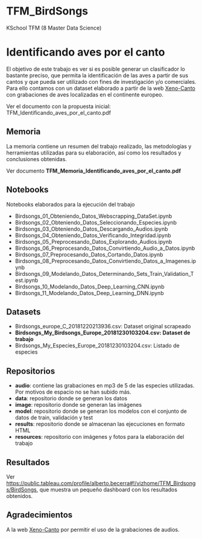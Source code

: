 # TFM_BirdSongs
KSchool TFM (8 Master Data Science)

Identificando aves por el canto
=======

El objetivo de este trabajo es ver si es posible generar un clasificador lo bastante preciso, que permita la identificación de las aves a partir de sus cantos y que pueda ser utilizado con fines de investigación y/o comerciales. Para ello contamos con un dataset elaborado a partir de la web [Xeno-Canto](https://www.xeno-canto.org) con grabaciones de aves localizadas en el continente europeo.

Ver el documento con la propuesta inicial: TFM_Identificando_aves_por_el_canto.pdf

Memoria
-------------

La memoria contiene un resumen del trabajo realizado, las metodologías y herramientas utilizadas para su elaboración, así como los resultados y conclusiones obtenidas.

Ver documento **TFM_Memoria_Identificando_aves_por_el_canto.pdf**


Notebooks
-----------------------
Notebooks elaborados para la ejecución del trabajo

* Birdsongs_01_Obteniendo_Datos_Webscrapping_DataSet.ipynb
* Birdsongs_02_Obteniendo_Datos_Seleccionando_Especies.ipynb
* Birdsongs_03_Obteniendo_Datos_Descargando_Audios.ipynb
* Birdsongs_04_Obteniendo_Datos_Verificando_Integridad.ipynb
* Birdsongs_05_Preprocesando_Datos_Explorando_Audios.ipynb
* Birdsongs_06_Preprocesando_Datos_Convirtiendo_Audio_a_Datos.ipynb
* Birdsongs_07_Preprocesando_Datos_Cortando_Datos.ipynb
* Birdsongs_08_Preprocesando_Datos_Convirtiendo_Datos_a_Imagenes.ipynb
* Birdsongs_09_Modelando_Datos_Determinando_Sets_Train_Validation_Test.ipynb
* Birdsongs_10_Modelando_Datos_Deep_Learning_CNN.ipynb
* Birdsongs_11_Modelando_Datos_Deep_Learning_DNN.ipynb

Datasets
-----------------------
* Birdsongs_europe_C_20181220213936.csv: Dataset original scrapeado 
* **Birdsongs_My_Birdsongs_Europe_20181230103204.csv: Dataset de trabajo**
* Birdsongs_My_Especies_Europe_20181230103204.csv: Listado de especies


Repositorios
-----------------------

* **audio**: contiene las grabaciones en mp3 de 5 de las especies utilizadas. Por motivos de espacio no se han subido más.
* **data**: repositorio donde se generan los datos
* **image**: repositorio donde se generan las imágenes
* **model**: repositorio donde se generan los modelos con el conjunto de datos de train, validación y test
* **results**: repositorio donde se almacenan las ejecuciones en formato HTML
* **resources**: repositorio con imágenes y fotos para la elaboración del trabajo

Resultados
-----------------------

Ver https://public.tableau.com/profile/alberto.becerra#!/vizhome/TFM_Birdsongs/BirdSongs, que muestra un pequeño dashboard con los resultados obtenidos.

Agradecimientos
-----------------------

A la web [Xeno-Canto](https://www.xeno-canto.org) por permitir el uso de la grabaciones de audios.



